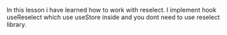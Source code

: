 In this lesson i have learned how to work with reselect.  I implement hook useReselect which use useStore inside and you dont need to use reselect library.
